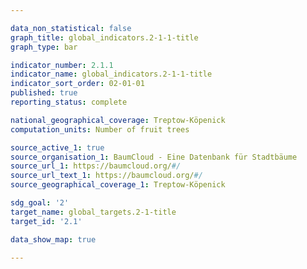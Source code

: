 ```yaml
---

data_non_statistical: false
graph_title: global_indicators.2-1-1-title
graph_type: bar

indicator_number: 2.1.1
indicator_name: global_indicators.2-1-1-title
indicator_sort_order: 02-01-01
published: true
reporting_status: complete

national_geographical_coverage: Treptow-Köpenick 
computation_units: Number of fruit trees

source_active_1: true 
source_organisation_1: BaumCloud - Eine Datenbank für Stadtbäume
source_url_1: https://baumcloud.org/#/
source_url_text_1: https://baumcloud.org/#/
source_geographical_coverage_1: Treptow-Köpenick 

sdg_goal: '2'
target_name: global_targets.2-1-title
target_id: '2.1'

data_show_map: true

---
```


